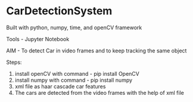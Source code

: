 # CarDetectionSystem

Built with python, numpy, time, and openCV framework

Tools - Jupyter Notebook

AIM - To detect Car in video frames and to keep tracking the same object

Steps:
1. install openCV with command - pip install OpenCV
2. install numpy with command  - pip install numpy
3. xml file as haar cascade car features
4. The cars are detected from the video frames with the help of xml file
